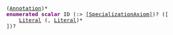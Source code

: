<pre class="highlight highlight-html">
(<a href="#Annotation-Syntax">Annotation</a>)*
<span style="font-weight:bold;color:purple">enumerated scalar</span> ID (:> <a href="#SpecializationAxiom-Syntax">[SpecializationAxiom]</a>)? ([
	<a href="#Literal-Syntax">Literal</a> (, <a href="#Literal-Syntax">Literal</a>)*
])?
</pre>
